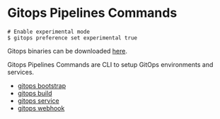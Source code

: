 # Gitops Pipelines Commands

```shell
# Enable experimental mode
$ gitops preference set experimental true
```

Gitops binaries can be downloaded [here](https://github.com/redhat-developer/gitops-cli/releases).

Gitops Pipelines Commands are CLI to setup GitOps environments and services.

* [gitops bootstrap](./bootstrap)
* [gitops build](./build)
* [gitops service](./service)
* [gitops webhook](./webhook)
